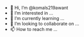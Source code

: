 - 👋 Hi, I’m @komals219awant
- 👀 I’m interested in ...
- 🌱 I’m currently learning ...
- 💞️ I’m looking to collaborate on ...
- 📫 How to reach me ...

<!---
komals219awant/komals219awant is a ✨ special ✨ repository because its `README.md` (this file) appears on your GitHub profile.
You can click the Preview link to take a look at your changes.
--->
